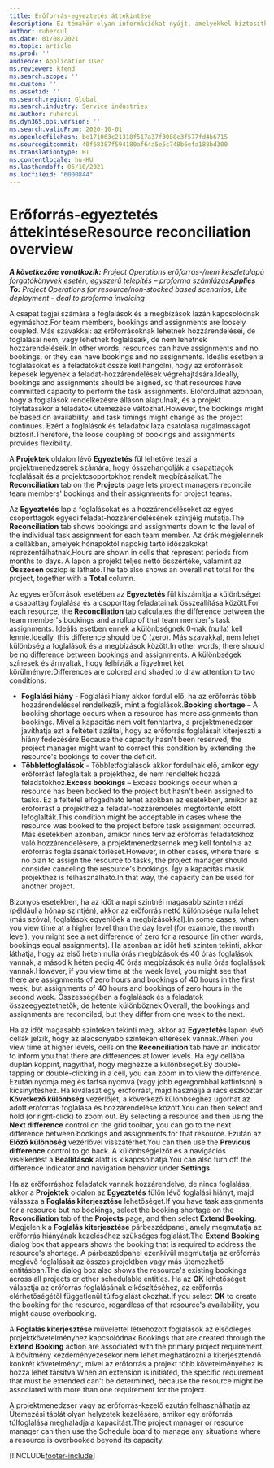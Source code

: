 ```yaml
---
title: Erőforrás-egyeztetés áttekintése
description: Ez témakör olyan információkat nyújt, amelyekkel biztosítható az erőforrásfoglalások és a projektek hozzárendeléseinek igazítása.
author: ruhercul
ms.date: 01/08/2021
ms.topic: article
ms.prod: ''
audience: Application User
ms.reviewer: kfend
ms.search.scope: ''
ms.custom: ''
ms.assetid: ''
ms.search.region: Global
ms.search.industry: Service industries
ms.author: ruhercul
ms.dyn365.ops.version: ''
ms.search.validFrom: 2020-10-01
ms.openlocfilehash: be171063c21318f517a37f3088e3f577fd4b6715
ms.sourcegitcommit: 40f68387f594180af64a5e5c748b6efa188bd300
ms.translationtype: HT
ms.contentlocale: hu-HU
ms.lasthandoff: 05/10/2021
ms.locfileid: "6000844"
---
```

# <a name="resource-reconciliation-overview"></a><span data-ttu-id="a83f6-103">Erőforrás-egyeztetés áttekintése</span><span class="sxs-lookup"><span data-stu-id="a83f6-103">Resource reconciliation overview</span></span>

<span data-ttu-id="a83f6-104">_**A következőre vonatkozik:** Project Operations erőforrás-/nem készletalapú forgatókönyvek esetén, egyszerű telepítés – proforma számlázás_</span><span class="sxs-lookup"><span data-stu-id="a83f6-104">_**Applies To:** Project Operations for resource/non-stocked based scenarios, Lite deployment - deal to proforma invoicing_</span></span>

<span data-ttu-id="a83f6-105">A csapat tagjai számára a foglalások és a megbízások lazán kapcsolódnak egymáshoz.</span><span class="sxs-lookup"><span data-stu-id="a83f6-105">For team members, bookings and assignments are loosely coupled.</span></span> <span data-ttu-id="a83f6-106">Más szavakkal: az erőforrásoknak lehetnek hozzárendelései, de foglalásai nem, vagy lehetnek foglalásaik, de nem lehetnek hozzárendeléseik.</span><span class="sxs-lookup"><span data-stu-id="a83f6-106">In other words, resources can have assignments and no bookings, or they can have bookings and no assignments.</span></span> <span data-ttu-id="a83f6-107">Ideális esetben a foglalásokat és a feladatokat össze kell hangolni, hogy az erőforrások képesek legyenek a feladat-hozzárendelések végrehajtására.</span><span class="sxs-lookup"><span data-stu-id="a83f6-107">Ideally, bookings and assignments should be aligned, so that resources have committed capacity to perform the task assignments.</span></span> <span data-ttu-id="a83f6-108">Előfordulhat azonban, hogy a foglalások rendelkezésre álláson alapulnak, és a projekt folytatásakor a feladatok ütemezése változhat.</span><span class="sxs-lookup"><span data-stu-id="a83f6-108">However, the bookings might be based on availability, and task timings might change as the project continues.</span></span> <span data-ttu-id="a83f6-109">Ezért a foglalások és feladatok laza csatolása rugalmasságot biztosít.</span><span class="sxs-lookup"><span data-stu-id="a83f6-109">Therefore, the loose coupling of bookings and assignments provides flexibility.</span></span>

<span data-ttu-id="a83f6-110">A **Projektek** oldalon lévő **Egyeztetés** fül lehetővé teszi a projektmenedzserek számára, hogy összehangolják a csapattagok foglalásait és a projektcsoportokhoz rendelt megbízásaikat.</span><span class="sxs-lookup"><span data-stu-id="a83f6-110">The **Reconciliation** tab on the **Projects** page lets project managers reconcile team members' bookings and their assignments for project teams.</span></span>

<span data-ttu-id="a83f6-111">Az **Egyeztetés** lap a foglalásokat és a hozzárendeléseket az egyes csoporttagok egyedi feladat-hozzárendelésének szintjéig mutatja.</span><span class="sxs-lookup"><span data-stu-id="a83f6-111">The **Reconciliation** tab shows bookings and assignments down to the level of the individual task assignment for each team member.</span></span> <span data-ttu-id="a83f6-112">Az órák megjelennek a cellákban, amelyek hónapoktól napokig tartó időszakokat reprezentálhatnak.</span><span class="sxs-lookup"><span data-stu-id="a83f6-112">Hours are shown in cells that represent periods from months to days.</span></span> <span data-ttu-id="a83f6-113">A lapon a projekt teljes nettó összértéke, valamint az **Összesen** oszlop is látható.</span><span class="sxs-lookup"><span data-stu-id="a83f6-113">The tab also shows an overall net total for the project, together with a **Total** column.</span></span>

<span data-ttu-id="a83f6-114">Az egyes erőforrások esetében az **Egyeztetés** fül kiszámítja a különbséget a csapattag foglalása és a csoporttag feladatainak összeállítása között.</span><span class="sxs-lookup"><span data-stu-id="a83f6-114">For each resource, the **Reconciliation** tab calculates the difference between the team member's bookings and a rollup of that team member's task assignments.</span></span> <span data-ttu-id="a83f6-115">Ideális esetben ennek a különbségnek 0-nak (nulla) kell lennie.</span><span class="sxs-lookup"><span data-stu-id="a83f6-115">Ideally, this difference should be 0 (zero).</span></span> <span data-ttu-id="a83f6-116">Más szavakkal, nem lehet különbség a foglalások és a megbízások között.</span><span class="sxs-lookup"><span data-stu-id="a83f6-116">In other words, there should be no difference between bookings and assignments.</span></span> <span data-ttu-id="a83f6-117">A különbségek színesek és árnyaltak, hogy felhívják a figyelmet két körülményre:</span><span class="sxs-lookup"><span data-stu-id="a83f6-117">Differences are colored and shaded to draw attention to two conditions:</span></span>

- <span data-ttu-id="a83f6-118">**Foglalási hiány** - Foglalási hiány akkor fordul elő, ha az erőforrás több hozzárendeléssel rendelkezik, mint a foglalások.</span><span class="sxs-lookup"><span data-stu-id="a83f6-118">**Booking shortage** – A booking shortage occurs when a resource has more assignments than bookings.</span></span> <span data-ttu-id="a83f6-119">Mivel a kapacitás nem volt fenntartva, a projektmenedzser javíthatja ezt a feltételt azáltal, hogy az erőforrás foglalásait kiterjeszti a hiány fedezésére.</span><span class="sxs-lookup"><span data-stu-id="a83f6-119">Because the capacity hasn't been reserved, the project manager might want to correct this condition by extending the resource's bookings to cover the deficit.</span></span>
- <span data-ttu-id="a83f6-120">**Többletfoglalások** - Többletfoglalások akkor fordulnak elő, amikor egy erőforrást lefoglaltak a projekthez, de nem rendeltek hozzá feladatokhoz.</span><span class="sxs-lookup"><span data-stu-id="a83f6-120">**Excess bookings** – Excess bookings occur when a resource has been booked to the project but hasn't been assigned to tasks.</span></span> <span data-ttu-id="a83f6-121">Ez a feltétel elfogadható lehet azokban az esetekben, amikor az erőforrást a projekthez a feladat-hozzárendelés megtörténte előtt lefoglalták.</span><span class="sxs-lookup"><span data-stu-id="a83f6-121">This condition might be acceptable in cases where the resource was booked to the project before task assignment occurred.</span></span> <span data-ttu-id="a83f6-122">Más esetekben azonban, amikor nincs terv az erőforrás feladatokhoz való hozzárendelésére, a projektmenedzsernek meg kell fontolnia az erőforrás foglalásának törlését.</span><span class="sxs-lookup"><span data-stu-id="a83f6-122">However, in other cases, where there is no plan to assign the resource to tasks, the project manager should consider canceling the resource's bookings.</span></span> <span data-ttu-id="a83f6-123">Így a kapacitás másik projekthez is felhasználható.</span><span class="sxs-lookup"><span data-stu-id="a83f6-123">In that way, the capacity can be used for another project.</span></span>

<span data-ttu-id="a83f6-124">Bizonyos esetekben, ha az időt a napi szintnél magasabb szinten nézi (például a hónap szintjén), akkor az erőforrás nettó különbsége nulla lehet (más szóval, foglalások egyenlőek a megbízásokkal).</span><span class="sxs-lookup"><span data-stu-id="a83f6-124">In some cases, when you view time at a higher level than the day level (for example, the month level), you might see a net difference of zero for a resource (in other words, bookings equal assignments).</span></span> <span data-ttu-id="a83f6-125">Ha azonban az időt heti szinten tekinti, akkor láthatja, hogy az első héten nulla órás megbízások és 40 órás foglalások vannak, a második héten pedig 40 órás megbízások és nulla órás foglalások vannak.</span><span class="sxs-lookup"><span data-stu-id="a83f6-125">However, if you view time at the week level, you might see that there are assignments of zero hours and bookings of 40 hours in the first week, but assignments of 40 hours and bookings of zero hours in the second week.</span></span> <span data-ttu-id="a83f6-126">Összességében a foglalások és a feladatok összeegyeztethetők, de hetente különböznek.</span><span class="sxs-lookup"><span data-stu-id="a83f6-126">Overall, the bookings and assignments are reconciled, but they differ from one week to the next.</span></span>

<span data-ttu-id="a83f6-127">Ha az időt magasabb szinteken tekinti meg, akkor az **Egyeztetés** lapon lévő cellák jelzik, hogy az alacsonyabb szinteken eltérések vannak.</span><span class="sxs-lookup"><span data-stu-id="a83f6-127">When you view time at higher levels, cells on the **Reconciliation** tab have an indicator to inform you that there are differences at lower levels.</span></span> <span data-ttu-id="a83f6-128">Ha egy cellába duplán koppint, nagyíthat, hogy megnézze a különbséget.</span><span class="sxs-lookup"><span data-stu-id="a83f6-128">By double-tapping or double-clicking in a cell, you can zoom in to view the difference.</span></span> <span data-ttu-id="a83f6-129">Ezután nyomja meg és tartsa nyomva (vagy jobb egérgombbal kattintson) a kicsinyítéshez. Ha kiválaszt egy erőforrást, majd használja a rács eszköztár **Következő különbség** vezérlőjét, a következő különbséghez ugorhat az adott erőforrás foglalása és hozzárendelése között.</span><span class="sxs-lookup"><span data-stu-id="a83f6-129">You can then select and hold (or right-click) to zoom out. By selecting a resource and then using the **Next difference** control on the grid toolbar, you can go to the next difference between bookings and assignments for that resource.</span></span> <span data-ttu-id="a83f6-130">Ezután az **Előző különbség** vezérlővel visszatérhet.</span><span class="sxs-lookup"><span data-stu-id="a83f6-130">You can then use the **Previous difference** control to go back.</span></span> <span data-ttu-id="a83f6-131">A különbségjelzőt és a navigációs viselkedést a **Beállítások** alatt is kikapcsolhatja.</span><span class="sxs-lookup"><span data-stu-id="a83f6-131">You can also turn off the difference indicator and navigation behavior under **Settings**.</span></span>

<span data-ttu-id="a83f6-132">Ha az erőforráshoz feladatok vannak hozzárendelve, de nincs foglalása, akkor a **Projektek** oldalon az **Egyeztetés** fülön lévő foglalási hiányt, majd válassza a **Foglalás kiterjesztése** lehetőséget.</span><span class="sxs-lookup"><span data-stu-id="a83f6-132">If you have task assignments for a resource but no bookings, select the booking shortage on the **Reconciliation** tab of the **Projects** page, and then select **Extend Booking**.</span></span> <span data-ttu-id="a83f6-133">Megjelenik a **Foglalás kiterjesztése** párbeszédpanel, amely megmutatja az erőforrás hiányának kezeléséhez szükséges foglalást.</span><span class="sxs-lookup"><span data-stu-id="a83f6-133">The **Extend Booking** dialog box that appears shows the booking that is required to address the resource's shortage.</span></span> <span data-ttu-id="a83f6-134">A párbeszédpanel ezenkívül megmutatja az erőforrás meglévő foglalásait az összes projektben vagy más ütemezhető entitásban.</span><span class="sxs-lookup"><span data-stu-id="a83f6-134">The dialog box also shows the resource's existing bookings across all projects or other schedulable entities.</span></span> <span data-ttu-id="a83f6-135">Ha az **OK** lehetőséget választja az erőforrás foglalásának elkészítéséhez, az erőforrás elérhetőségétől függetlenül túlfoglalást okozhat.</span><span class="sxs-lookup"><span data-stu-id="a83f6-135">If you select **OK** to create the booking for the resource, regardless of that resource's availability, you might cause overbooking.</span></span>

<span data-ttu-id="a83f6-136">A **Foglalás kiterjesztése** művelettel létrehozott foglalások az elsődleges projektkövetelményhez kapcsolódnak.</span><span class="sxs-lookup"><span data-stu-id="a83f6-136">Bookings that are created through the **Extend Booking** action are associated with the primary project requirement.</span></span> <span data-ttu-id="a83f6-137">A bővítmény kezdeményezésekor nem lehet meghatározni a kiterjesztendő konkrét követelményt, mivel az erőforrás a projekt több követelményéhez is hozzá lehet társítva.</span><span class="sxs-lookup"><span data-stu-id="a83f6-137">When an extension is initiated, the specific requirement that must be extended can't be determined, because the resource might be associated with more than one requirement for the project.</span></span>

<span data-ttu-id="a83f6-138">A projektmenedzser vagy az erőforrás-kezelő ezután felhasználhatja az Ütemezési táblát olyan helyzetek kezelésére, amikor egy erőforrás túlfoglalása meghaladja a kapacitást.</span><span class="sxs-lookup"><span data-stu-id="a83f6-138">The project manager or resource manager can then use the Schedule board to manage any situations where a resource is overbooked beyond its capacity.</span></span>


[!INCLUDE[footer-include](../includes/footer-banner.md)]